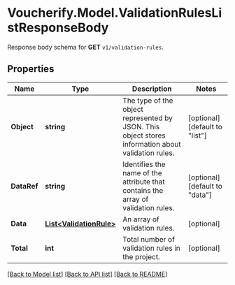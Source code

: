 # Voucherify.Model.ValidationRulesListResponseBody
Response body schema for **GET** `v1/validation-rules`.

## Properties

Name | Type | Description | Notes
------------ | ------------- | ------------- | -------------
**Object** | **string** | The type of the object represented by JSON. This object stores information about validation rules. | [optional] [default to "list"]
**DataRef** | **string** | Identifies the name of the attribute that contains the array of validation rules. | [optional] [default to "data"]
**Data** | [**List&lt;ValidationRule&gt;**](ValidationRule.md) | An array of validation rules. | [optional] 
**Total** | **int** | Total number of validation rules in the project. | [optional] 

[[Back to Model list]](../../README.md#documentation-for-models) [[Back to API list]](../../README.md#documentation-for-api-endpoints) [[Back to README]](../../README.md)

